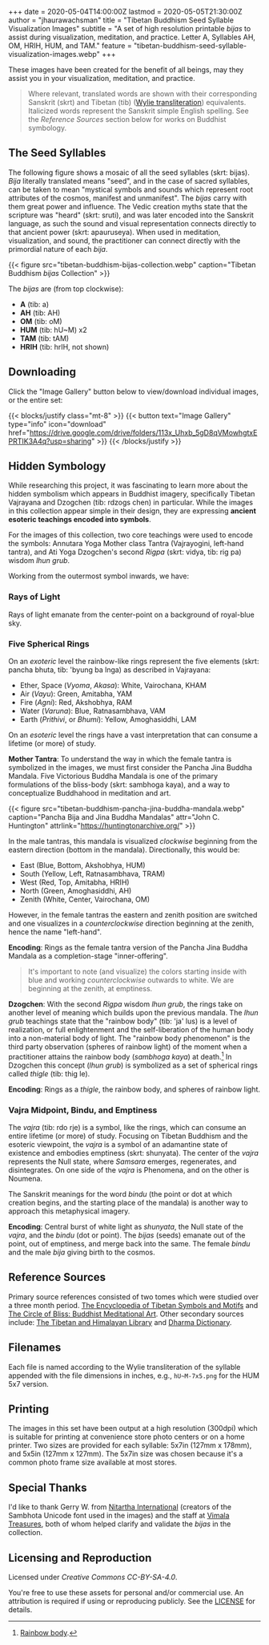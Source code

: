 +++
date = 2020-05-04T14:00:00Z
lastmod = 2020-05-05T21:30:00Z
author = "jhaurawachsman"
title = "Tibetan Buddhism Seed Syllable Visualization Images"
subtitle = "A set of high resolution printable *bijas* to assist during visualization, meditation, and practice. Letter A, Syllables AH, OM, HRIH, HUM, and TAM."
feature = "tibetan-buddhism-seed-syllable-visualization-images.webp"
+++

These images have been created for the benefit of all beings, may they assist you in your visualization, meditation, and practice.

> Where relevant, translated words are shown with their corresponding Sanskrit (skrt) and Tibetan (tib) ([Wylie transliteration](https://en.wikipedia.org/wiki/Wylie_transliteration)) equivalents. Italicized words represent the Sanskrit simple English spelling. See the *Reference Sources* section below for works on Buddhist symbology.

## The Seed Syllables

The following figure shows a mosaic of all the seed syllables (skrt: bijas). *Bija* literally translated means "seed", and in the case of sacred syllables, can be taken to mean "mystical symbols and sounds which represent root attributes of the cosmos, manifest and unmanifest". The *bijas* carry with them great power and influence. The Vedic creation myths state that the scripture was "heard" (skrt: sruti), and was later encoded into the Sanskrit language, as such the sound and visual representation connects directly to that ancient power (skrt: apauruseya). When used in meditation, visualization, and sound, the practitioner can connect directly with the primordial nature of each *bija*.

{{< figure src="tibetan-buddhism-bijas-collection.webp" caption="Tibetan Buddhism *bijas* Collection" >}}

The *bijas* are (from top clockwise):

- **A** (tib: a)
- **AH** (tib: AH)
- **OM** (tib: oM)
- **HUM** (tib: hU~M) x2
- **TAM** (tib: tAM)
- **HRIH** (tib: hrIH, not shown)

## Downloading

Click the "Image Gallery" button below to view/download individual images, or the entire set:

{{< blocks/justify class="mt-8" >}}
{{< button text="Image Gallery" type="info" icon="download" href="https://drive.google.com/drive/folders/113x_Uhxb_5gD8qVMowhgtxEPRTIK3A4q?usp=sharing" >}}
{{< /blocks/justify >}}

## Hidden Symbology

While researching this project, it was fascinating to learn more about the hidden symbolism which appears in Buddhist imagery, specifically Tibetan Vajrayana and Dzogchen (tib: rdzogs chen) in particular. While the images in this collection appear simple in their design, they are expressing **ancient esoteric teachings encoded into symbols**.

For the images of this collection, two core teachings were used to encode the symbols: Annutara Yoga Mother class Tantra (Vajrayogini, left-hand tantra), and Ati Yoga Dzogchen's second *Rigpa* (skrt: vidya, tib: rig pa) wisdom *lhun grub*.

Working from the outermost symbol inwards, we have:

### Rays of Light

Rays of light emanate from the center-point on a background of royal-blue sky.

### Five Spherical Rings

On an *exoteric* level the rainbow-like rings represent the five elements (skrt: pancha bhuta, tib: 'byung ba lnga) as described in Vajrayana:

- Ether, Space (*Vyoma*, *Akasa*): White, Vairochana, KHAM
- Air (*Vayu*): Green, Amitabha, YAM
- Fire (*Agni*): Red, Akshobhya, RAM
- Water (*Varuna*): Blue, Ratnasambhava, VAM
- Earth (*Prithivi*, or *Bhumi*): Yellow, Amoghasiddhi, LAM

On an *esoteric* level the rings have a vast interpretation that can consume a lifetime (or more) of study.

**Mother Tantra**: To understand the way in which the female tantra is symbolized in the images, we must first consider the Pancha Jina Buddha Mandala. Five Victorious Buddha Mandala is one of the primary formulations of the bliss-body (skrt: sambhoga kaya), and a way to conceptualize Buddhahood in meditation and art.

{{< figure src="tibetan-buddhism-pancha-jina-buddha-mandala.webp" caption="Pancha Bija and Jina Buddha Mandalas" attr="John C. Huntington" attrlink="https://huntingtonarchive.org/" >}}

In the male tantras, this mandala is visualized *clockwise* beginning from the eastern direction (bottom in the mandala). Directionally, this would be:

- East (Blue, Bottom, Akshobhya, HUM)
- South (Yellow, Left, Ratnasambhava, TRAM)
- West (Red, Top, Amitabha, HRIH)
- North (Green, Amoghasiddhi, AH)
- Zenith (White, Center, Vairochana, OM)

However, in the female tantras the eastern and zenith position are switched and one visualizes in a *counterclockwise* direction beginning at the zenith, hence the name "left-hand".

**Encoding**: Rings as the female tantra version of the Pancha Jina Buddha Mandala as a completion-stage "inner-offering".

> It's important to note (and visualize) the colors starting inside with blue and working *counterclockwise* outwards to white. We are beginning at the zenith, at emptiness.

**Dzogchen**: With the second *Rigpa* wisdom *lhun grub*, the rings take on another level of meaning which builds upon the previous mandala. The *lhun grub* teachings state that the "rainbow body" (tib: 'ja' lus) is a level of realization, or full enlightenment and the self-liberation of the human body into a non-material body of light. The "rainbow body phenomenon" is the third party observation (spheres of rainbow light) of the moment when a practitioner attains the rainbow body (*sambhoga kaya*) at death.[^1] In Dzogchen this concept (*lhun grub*) is symbolized as a set of spherical rings called *thigle* (tib: thig le).

[^1]: [Rainbow body](https://en.wikipedia.org/wiki/Rainbow_body).

**Encoding**: Rings as a *thigle*, the rainbow body, and spheres of rainbow light.

### Vajra Midpoint, Bindu, and Emptiness

The *vajra* (tib: rdo rje) is a symbol, like the rings, which can consume an entire lifetime (or more) of study. Focusing on Tibetan Buddhism and the esoteric viewpoint, the *vajra* is a symbol of an adamantine state of existence and embodies emptiness (skrt: shunyata). The center of the *vajra* represents the Null state, where *Samsara* emerges, regenerates, and disintegrates. On one side of the *vajra* is Phenomena, and on the other is Noumena.

The Sanskrit meanings for the word *bindu* (the point or dot at which creation begins, and the starting place of the mandala) is another way to approach this metaphysical imagery. 

**Encoding**: Central burst of white light as *shunyata*, the Null state of the *vajra*, and the *bindu* (dot or point). The *bijas* (seeds) emanate out of the point, out of emptiness, and merge back into the same. The female *bindu* and the male *bija* giving birth to the cosmos.

## Reference Sources

Primary source references consisted of two tomes which were studied over a three month period. [The Encyclopedia of Tibetan Symbols and Motifs](https://www.amazon.com/dp/157062416X/?tag=17171-20) and [The Circle of Bliss: Buddhist Meditational Art](https://www.amazon.com/dp/1932476016/?tag=17171-20). Other secondary sources include: [The Tibetan and Himalayan Library](https://www.thlib.org/) and [Dharma Dictionary](http://rywiki.tsadra.org/).

## Filenames

Each file is named according to the Wylie transliteration of the syllable appended with the file dimensions in inches, e.g., `hU~M-7x5.png` for the HUM 5x7 version.

## Printing

The images in this set have been output at a high resolution (300dpi) which is suitable for printing at convenience store photo centers or on a home printer. Two sizes are provided for each syllable: 5x7in (127mm x 178mm), and 5x5in (127mm x 127mm). The 5x7in size was chosen because it's a common photo frame size available at most stores.

## Special Thanks

I'd like to thank Gerry W. from [Nitartha International](https://nitartha.net/) (creators of the Sambhota Unicode font used in the images) and the staff at [Vimala Treasures](http://vimalatreasures.org/), both of whom helped clarify and validate the *bijas* in the collection.

## Licensing and Reproduction

Licensed under *Creative Commons CC-BY-SA-4.0*.

You're free to use these assets for personal and/or commercial use. An attribution is required if using or reproducing publicly. See the [LICENSE](https://creativecommons.org/licenses/by-sa/4.0/) for details.
